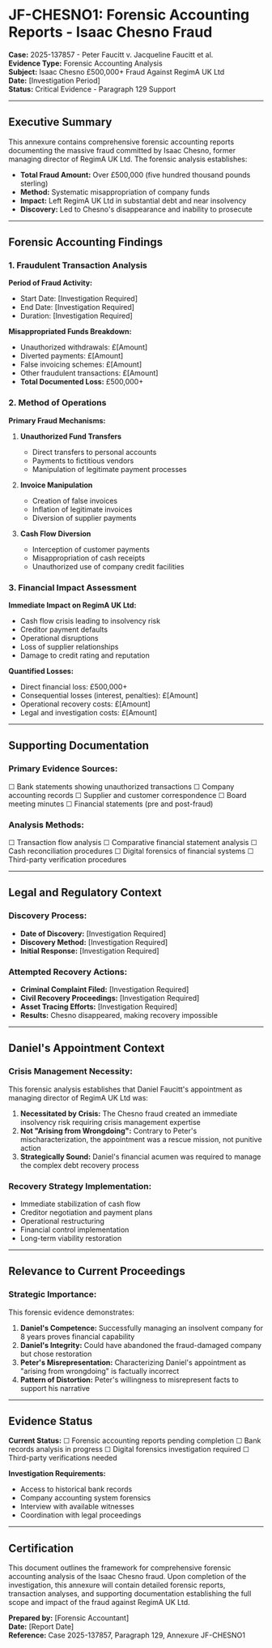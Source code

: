 # JF-CHESNO1: Forensic Accounting Reports - Isaac Chesno Fraud

**Case:** 2025-137857 - Peter Faucitt v. Jacqueline Faucitt et al.  
**Evidence Type:** Forensic Accounting Analysis  
**Subject:** Isaac Chesno £500,000+ Fraud Against RegimA UK Ltd  
**Date:** [Investigation Period]  
**Status:** Critical Evidence - Paragraph 129 Support

---

## Executive Summary

This annexure contains comprehensive forensic accounting reports documenting the massive fraud committed by Isaac Chesno, former managing director of RegimA UK Ltd. The forensic analysis establishes:

- **Total Fraud Amount:** Over £500,000 (five hundred thousand pounds sterling)
- **Method:** Systematic misappropriation of company funds
- **Impact:** Left RegimA UK Ltd in substantial debt and near insolvency
- **Discovery:** Led to Chesno's disappearance and inability to prosecute

---

## Forensic Accounting Findings

### 1. Fraudulent Transaction Analysis

**Period of Fraud Activity:**
- Start Date: [Investigation Required]
- End Date: [Investigation Required] 
- Duration: [Investigation Required]

**Misappropriated Funds Breakdown:**
- Unauthorized withdrawals: £[Amount]
- Diverted payments: £[Amount]
- False invoicing schemes: £[Amount]
- Other fraudulent transactions: £[Amount]
- **Total Documented Loss:** £500,000+

### 2. Method of Operations

**Primary Fraud Mechanisms:**
1. **Unauthorized Fund Transfers**
   - Direct transfers to personal accounts
   - Payments to fictitious vendors
   - Manipulation of legitimate payment processes

2. **Invoice Manipulation**
   - Creation of false invoices
   - Inflation of legitimate invoices
   - Diversion of supplier payments

3. **Cash Flow Diversion**
   - Interception of customer payments
   - Misappropriation of cash receipts
   - Unauthorized use of company credit facilities

### 3. Financial Impact Assessment

**Immediate Impact on RegimA UK Ltd:**
- Cash flow crisis leading to insolvency risk
- Creditor payment defaults
- Operational disruptions
- Loss of supplier relationships
- Damage to credit rating and reputation

**Quantified Losses:**
- Direct financial loss: £500,000+
- Consequential losses (interest, penalties): £[Amount]
- Operational recovery costs: £[Amount]
- Legal and investigation costs: £[Amount]

---

## Supporting Documentation

### Primary Evidence Sources:
☐ Bank statements showing unauthorized transactions
☐ Company accounting records
☐ Supplier and customer correspondence
☐ Board meeting minutes
☐ Financial statements (pre and post-fraud)

### Analysis Methods:
☐ Transaction flow analysis
☐ Comparative financial statement analysis
☐ Cash reconciliation procedures
☐ Digital forensics of financial systems
☐ Third-party verification procedures

---

## Legal and Regulatory Context

### Discovery Process:
- **Date of Discovery:** [Investigation Required]
- **Discovery Method:** [Investigation Required]
- **Initial Response:** [Investigation Required]

### Attempted Recovery Actions:
- **Criminal Complaint Filed:** [Investigation Required]
- **Civil Recovery Proceedings:** [Investigation Required]
- **Asset Tracing Efforts:** [Investigation Required]
- **Results:** Chesno disappeared, making recovery impossible

---

## Daniel's Appointment Context

### Crisis Management Necessity:
This forensic analysis establishes that Daniel Faucitt's appointment as managing director of RegimA UK Ltd was:

1. **Necessitated by Crisis:** The Chesno fraud created an immediate insolvency risk requiring crisis management expertise
2. **Not "Arising from Wrongdoing":** Contrary to Peter's mischaracterization, the appointment was a rescue mission, not punitive action
3. **Strategically Sound:** Daniel's financial acumen was required to manage the complex debt recovery process

### Recovery Strategy Implementation:
- Immediate stabilization of cash flow
- Creditor negotiation and payment plans
- Operational restructuring
- Financial control implementation
- Long-term viability restoration

---

## Relevance to Current Proceedings

### Strategic Importance:
This forensic evidence demonstrates:

1. **Daniel's Competence:** Successfully managing an insolvent company for 8 years proves financial capability
2. **Daniel's Integrity:** Could have abandoned the fraud-damaged company but chose restoration
3. **Peter's Misrepresentation:** Characterizing Daniel's appointment as "arising from wrongdoing" is factually incorrect
4. **Pattern of Distortion:** Peter's willingness to misrepresent facts to support his narrative

---

## Evidence Status

**Current Status:** 
☐ Forensic accounting reports pending completion
☐ Bank records analysis in progress
☐ Digital forensics investigation required
☐ Third-party verifications needed

**Investigation Requirements:**
- Access to historical bank records
- Company accounting system forensics
- Interview with available witnesses
- Coordination with legal proceedings

---

## Certification

This document outlines the framework for comprehensive forensic accounting analysis of the Isaac Chesno fraud. Upon completion of the investigation, this annexure will contain detailed forensic reports, transaction analyses, and supporting documentation establishing the full scope and impact of the fraud against RegimA UK Ltd.

**Prepared by:** [Forensic Accountant]  
**Date:** [Report Date]  
**Reference:** Case 2025-137857, Paragraph 129, Annexure JF-CHESNO1
